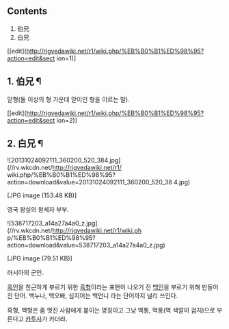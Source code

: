 ## Contents

    

1. 伯兄 
2. 白兄 

[[edit](http://rigvedawiki.net/r1/wiki.php/%EB%B0%B1%ED%98%95?action=edit&sect
ion=1)]

## 1. 伯兄 ¶

맏형(둘 이상의 형 가운데 맏이인 형을 이르는 말).

  

[[edit](http://rigvedawiki.net/r1/wiki.php/%EB%B0%B1%ED%98%95?action=edit&sect
ion=2)]

## 2. 白兄 ¶

![20131024092111_360200_520_384.jpg](//rv.wkcdn.net/http://rigvedawiki.net/r1/
wiki.php/%EB%B0%B1%ED%98%95?action=download&value=20131024092111_360200_520_38
4.jpg)

[JPG image (153.48 KB)]

  
영국 왕실의 왕세자 부부.

  

![538717203_a14a27a4a0_z.jpg](//rv.wkcdn.net/http://rigvedawiki.net/r1/wiki.ph
p/%EB%B0%B1%ED%98%95?action=download&value=538717203_a14a27a4a0_z.jpg)

[JPG image (79.51 KB)]

  
러시아의 군인.

  

[흑인](%ED%9D%91%EC%9D%B8.md)을 친근하게 부르기 위한 [흑형](%ED%9D%91%ED%98%95.md)이라는
표현이 나오기 전 [백인](%EB%B0%B1%EC%9D%B8.md)을 부르기 위해 만들어진 단어. 백누나, 백오빠, 심지어는 백언니
라는 단어까지 널리 쓰인다.

  

흑형, 백형은 좀 멋진 사람에게 붙이는 명칭이고 그냥 백통, 먹통(먹 색깔이 검지)으로 부른다고
[카투사](%EC%B9%B4%ED%88%AC%EC%82%AC.md)가 카더라.

